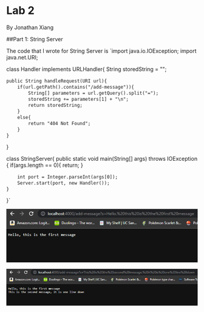 # Lab 2
By Jonathan Xiang

##Part 1: String Server

The code that I wrote for String Server is
`import java.io.IOException;
import java.net.URI;

class Handler implements URLHandler{
    String storedString = "";

    public String handleRequest(URI url){
        if(url.getPath().contains("/add-message")){
            String[] parameters = url.getQuery().split("=");
            storedString += parameters[1] + "\n";
            return storedString;
        }
        else{
            return "404 Not Found";
        }
    }
}

class StringServer{
    public static void main(String[] args) throws IOException {
        if(args.length == 0){
            return;
        }

        int port = Integer.parseInt(args[0]);
        Server.start(port, new Handler());
    }
}`

![Image](firstmessage.png)

![Image](secondmessage.png)
